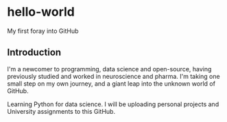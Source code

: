 # hello-world
My first foray into GitHub

## Introduction
I'm a newcomer to programming, data science and open-source, having previously studied and worked in neuroscience and pharma.
I'm taking one small step on my own journey, and a giant leap into the unknown world of GitHub.

Learning Python for data science. I will be uploading personal projects and University assignments to this GitHub.
